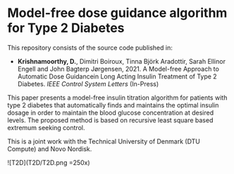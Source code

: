 # Model-free dose guidance algorithm for Type 2 Diabetes

This repository consists of the source code published in:
* **Krishnamoorthy, D.**, Dimitri Boiroux, Tinna Björk Aradottir, Sarah Ellinor Engell and John Bagterp Jørgensen, 2021. A Model-free Approach to Automatic Dose Guidancein Long Acting Insulin Treatment of Type 2 Diabetes. _IEEE Control System Letters_ (In-Press)

This paper presents a model-free insulin titration algorithm for patients with type 2 diabetes that automatically finds and maintains the optimal insulin dosage in order to maintain the blood glucose concentration at desired levels. The proposed method is based on recursive least square based extremum seeking control.

This is a joint work with the Technical University of Denmark (DTU Compute) and Novo Nordisk. 

![T2D](T2D/T2D.png =250x)

